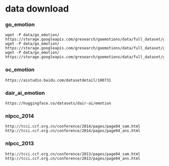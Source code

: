 # data download

### go_emotion

```
wget -P data/go_emotion/ https://storage.googleapis.com/gresearch/goemotions/data/full_dataset/goemotions_1.csv
wget -P data/go_emotion/ https://storage.googleapis.com/gresearch/goemotions/data/full_dataset/goemotions_2.csv
wget -P data/go_emotion/ https://storage.googleapis.com/gresearch/goemotions/data/full_dataset/goemotions_3.csv
```

### oc_emotion

```
https://aistudio.baidu.com/datasetdetail/100731
```

### dair_ai_emotion
```
https://huggingface.co/datasets/dair-ai/emotion
```

### nlpcc_2014

```
http://tcci.ccf.org.cn/conference/2014/pages/page04_sam.html
http://tcci.ccf.org.cn/conference/2014/pages/page04_ans.html
```

### nlpcc_2013

```
http://tcci.ccf.org.cn/conference/2013/pages/page04_sam.html
http://tcci.ccf.org.cn/conference/2013/pages/page04_ans.html
```
